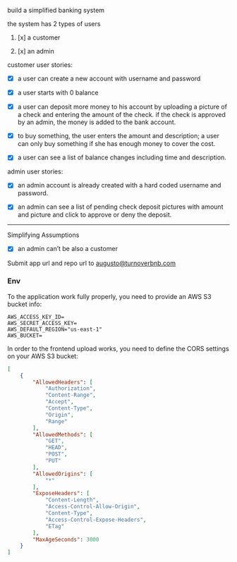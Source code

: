 build a simplified banking system

the system has 2 types of users

1. [x] a customer

2. [x] an admin


customer user stories: 

- [x] a user can create a new account with username and password

- [x] a user starts with 0 balance

- [x] a user can deposit more money to his account by uploading a picture of a check and entering the amount of the check. if the check is approved by an admin, the money is added to the bank account.

- [x] to buy something, the user enters the amount and description; a user can only buy something if she has enough money to cover the cost.

- [x] a user can see a list of balance changes including time and description.


admin user stories:

- [x] an admin account is already created with a hard coded username and password.

- [x] an admin can see a list of pending check deposit pictures with amount and picture and click to approve or deny the deposit.


***
Simplifying Assumptions 

* [x] an admin can’t be also a customer

Submit app url and repo url to augusto@turnoverbnb.com


### Env

To the application work fully properly, you need to provide an AWS S3 bucket info:

``` SHELL
AWS_ACCESS_KEY_ID=
AWS_SECRET_ACCESS_KEY=
AWS_DEFAULT_REGION="us-east-1"
AWS_BUCKET=
```

In order to the frontend upload works, you need to define the CORS settings on your AWS S3 bucket:

```json
[
    {
        "AllowedHeaders": [
            "Authorization",
            "Content-Range",
            "Accept",
            "Content-Type",
            "Origin",
            "Range"
        ],
        "AllowedMethods": [
            "GET",
            "HEAD",
            "POST",
            "PUT"
        ],
        "AllowedOrigins": [
            "*"
        ],
        "ExposeHeaders": [
            "Content-Length",
            "Access-Control-Allow-Origin",
            "Content-Type",
            "Access-Control-Expose-Headers",
            "ETag"
        ],
        "MaxAgeSeconds": 3000
    }
]
```